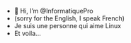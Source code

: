 - 👋 Hi, I’m @InformatiquePro
- (sorry for the English, I speak French)
- Je suis une personne qui aime Linux
- Et voila...
